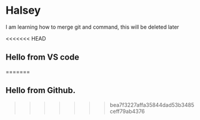 # Halsey
I am learning how to merge git and command, this will be deleted later

<<<<<<< HEAD
## Hello from VS code
=======
## Hello from Github.
>>>>>>> bea7f3227affa35844dad53b3485ceff79ab4376
